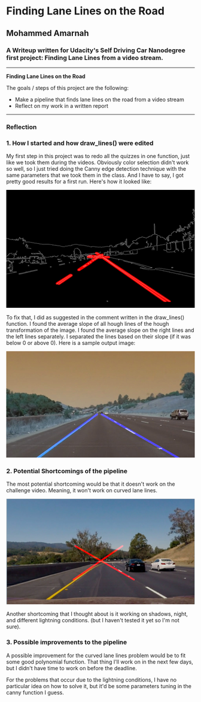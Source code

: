 # **Finding Lane Lines on the Road** 

## Mohammed Amarnah

### A Writeup written for Udacity's Self Driving Car Nanodegree first project: Finding Lane Lines from a video stream.

---

**Finding Lane Lines on the Road**

The goals / steps of this project are the following:
* Make a pipeline that finds lane lines on the road from a video stream
* Reflect on my work in a written report


[//]: # (Image References)


[image1]: ./test_images_output/old_outputs/solidWhiteCurve.png
[image2]: ./test_images_output/solidYellowCurve.jpg
[image3]: ./test_videos_output/all-results/curvedError.png

---

### Reflection

### 1. How I started and how draw_lines() were edited

My first step in this project was to redo all the quizzes in one function, just like we took them during the videos. Obviously color selection didn't work so well, so I just tried doing the Canny edge detection technique with the same parameters that we took them in the class. And I have to say, I got pretty good results for a first run. Here's how it looked like:

![alt text][image1]

To fix that, I did as suggested in the comment written in the draw_lines() function. I found the average slope of all hough lines of the hough transformation of the image. I found the average slope on the right lines and the left lines separately. I separated the lines based on their slope (if it was below 0 or above 0). Here is a sample output image: 

![alt text][image2]

### 2. Potential Shortcomings of the pipeline


The most potential shortcoming would be that it doesn't work on the challenge video. Meaning, it won't work on curved lane lines.

![alt text][image3]

Another shortcoming that I thought about is it working on shadows, night, and different lightning conditions. (but I haven't tested it yet so I'm not sure).


### 3. Possible improvements to the pipeline

A possible improvement for the curved lane lines problem would be to fit some good polynomial function. That thing I'll work on in the next few days, but I didn't have time to work on before the deadline.

For the problems that occur due to the lightning conditions, I have no particular idea on how to solve it, but it'd be some parameters tuning in the canny function I guess.
